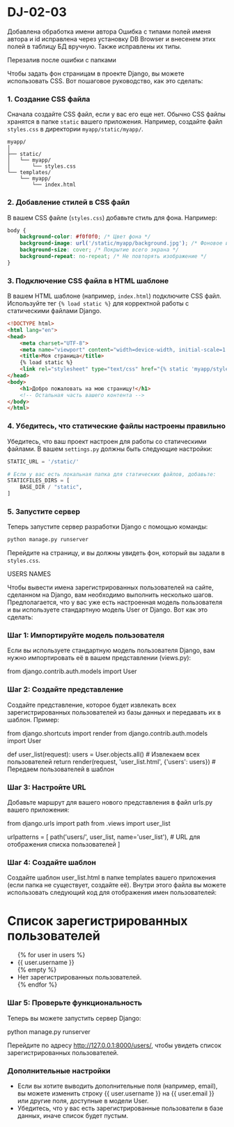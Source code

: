 # DJ-02-03
Добавлена обработка имени автора
Ошибка с типами полей именя автора и id исправлена через установку DB Browser и внесенем этих полей в таблицу БД вручную.
Также исправлены их типы.



Перезалив после ошибки с папками


Чтобы задать фон страницам в проекте Django, вы можете использовать CSS. Вот пошаговое руководство, как это сделать:

### 1. Создание CSS файла

Сначала создайте CSS файл, если у вас его еще нет. Обычно CSS файлы хранятся в папке `static` вашего приложения. Например, создайте файл `styles.css` в директории `myapp/static/myapp/`.

```plaintext
myapp/
│
├── static/
│   └── myapp/
│       └── styles.css
└── templates/
    └── myapp/
        └── index.html
```

### 2. Добавление стилей в CSS файл

В вашем CSS файле (`styles.css`) добавьте стиль для фона. Например:

```css
body {
    background-color: #f0f0f0; /* Цвет фона */
    background-image: url('/static/myapp/background.jpg'); /* Фоновое изображение */
    background-size: cover; /* Покрытие всего экрана */
    background-repeat: no-repeat; /* Не повторять изображение */
}
```

### 3. Подключение CSS файла в HTML шаблоне

В вашем HTML шаблоне (например, `index.html`) подключите CSS файл. Используйте тег `{% load static %}` для корректной работы с статическими файлами Django.

```html
<!DOCTYPE html>
<html lang="en">
<head>
    <meta charset="UTF-8">
    <meta name="viewport" content="width=device-width, initial-scale=1.0">
    <title>Моя страница</title>
    {% load static %}
    <link rel="stylesheet" type="text/css" href="{% static 'myapp/styles.css' %}">
</head>
<body>
    <h1>Добро пожаловать на мою страницу!</h1>
    <!-- Остальная часть вашего контента -->
</body>
</html>
```

### 4. Убедитесь, что статические файлы настроены правильно

Убедитесь, что ваш проект настроен для работы со статическими файлами. В вашем `settings.py` должны быть следующие настройки:

```python
STATIC_URL = '/static/'

# Если у вас есть локальная папка для статических файлов, добавьте:
STATICFILES_DIRS = [
    BASE_DIR / "static",
]
```

### 5. Запустите сервер

Теперь запустите сервер разработки Django с помощью команды:

```bash
python manage.py runserver
```

Перейдите на страницу, и вы должны увидеть фон, который вы задали в `styles.css`.

USERS NAMES

Чтобы вывести имена зарегистрированных пользователей на сайте, сделанном на Django, вам необходимо выполнить несколько шагов. Предполагается, что у вас уже есть настроенная модель пользователя и вы используете стандартную модель User от Django. Вот как это сделать:

### Шаг 1: Импортируйте модель пользователя

Если вы используете стандартную модель пользователя Django, вам нужно импортировать её в вашем представлении (views.py):

from django.contrib.auth.models import User


### Шаг 2: Создайте представление

Создайте представление, которое будет извлекать всех зарегистрированных пользователей из базы данных и передавать их в шаблон. Пример:

from django.shortcuts import render
from django.contrib.auth.models import User

def user_list(request):
    users = User.objects.all()  # Извлекаем всех пользователей
    return render(request, 'user_list.html', {'users': users})  # Передаем пользователей в шаблон


### Шаг 3: Настройте URL

Добавьте маршрут для вашего нового представления в файл urls.py вашего приложения:

from django.urls import path
from .views import user_list

urlpatterns = [
    path('users/', user_list, name='user_list'),  # URL для отображения списка пользователей
]


### Шаг 4: Создайте шаблон

Создайте шаблон user_list.html в папке templates вашего приложения (если папка не существует, создайте её). Внутри этого файла вы можете использовать следующий код для отображения имен пользователей:

<!DOCTYPE html>
<html lang="en">
<head>
    <meta charset="UTF-8">
    <meta name="viewport" content="width=device-width, initial-scale=1.0">
    <title>Список пользователей</title>
</head>
<body>
    <h1>Список зарегистрированных пользователей</h1>
    <ul>
        {% for user in users %}
            <li>{{ user.username }}</li>  <!-- Выводим имя пользователя -->
        {% empty %}
            <li>Нет зарегистрированных пользователей.</li>
        {% endfor %}
    </ul>
</body>
</html>


### Шаг 5: Проверьте функциональность

Теперь вы можете запустить сервер Django:

python manage.py runserver


Перейдите по адресу http://127.0.0.1:8000/users/, чтобы увидеть список зарегистрированных пользователей.

### Дополнительные настройки

- Если вы хотите выводить дополнительные поля (например, email), вы можете изменить строку {{ user.username }} на {{ user.email }} или другие поля, доступные в модели User.
- Убедитесь, что у вас есть зарегистрированные пользователи в базе данных, иначе список будет пустым.


